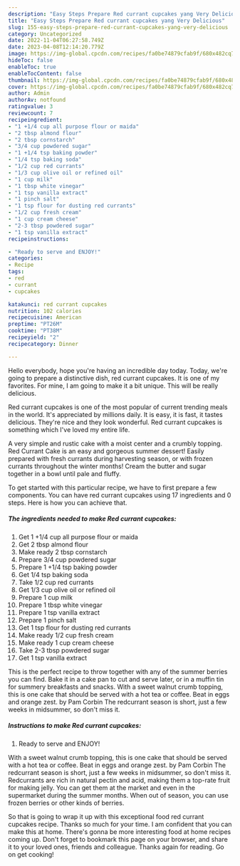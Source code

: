 ```yaml
---
description: "Easy Steps Prepare Red currant cupcakes yang Very Delicious"
title: "Easy Steps Prepare Red currant cupcakes yang Very Delicious"
slug: 155-easy-steps-prepare-red-currant-cupcakes-yang-very-delicious
category: Uncategorized
date: 2022-11-04T06:27:58.749Z
date: 2023-04-08T12:14:20.779Z
image: https://img-global.cpcdn.com/recipes/fa0be74879cfab9f/680x482cq70/red-currant-cupcakes-recipe-main-photo.jpg
hideToc: false
enableToc: true
enableTocContent: false
thumbnail: https://img-global.cpcdn.com/recipes/fa0be74879cfab9f/680x482cq70/red-currant-cupcakes-recipe-main-photo.jpg
cover: https://img-global.cpcdn.com/recipes/fa0be74879cfab9f/680x482cq70/red-currant-cupcakes-recipe-main-photo.jpg
author: Admin
authorAv: notfound
ratingvalue: 3
reviewcount: 7
recipeingredient:
- "1 +1/4 cup all purpose flour or maida"
- "2 tbsp almond flour"
- "2 tbsp cornstarch"
- "3/4 cup powdered sugar"
- "1 +1/4 tsp baking powder"
- "1/4 tsp baking soda"
- "1/2 cup red currants"
- "1/3 cup olive oil or refined oil"
- "1 cup milk"
- "1 tbsp white vinegar"
- "1 tsp vanilla extract"
- "1 pinch salt"
- "1 tsp flour for dusting red currants"
- "1/2 cup fresh cream"
- "1 cup cream cheese"
- "2-3 tbsp powdered sugar"
- "1 tsp vanilla extract"
recipeinstructions:

- "Ready to serve and ENJOY!"
categories:
- Recipe
tags:
- red
- currant
- cupcakes

katakunci: red currant cupcakes 
nutrition: 102 calories
recipecuisine: American
preptime: "PT26M"
cooktime: "PT38M"
recipeyield: "2"
recipecategory: Dinner

---
```



Hello everybody, hope you're having an incredible day today. Today, we're going to prepare a distinctive dish, red currant cupcakes. It is one of my favorites. For mine, I am going to make it a bit unique. This will be really delicious.

Red currant cupcakes is one of the most popular of current trending meals in the world. It's appreciated by millions daily. It is easy, it is fast, it tastes delicious. They're nice and they look wonderful. Red currant cupcakes is something which I've loved my entire life.

A very simple and rustic cake with a moist center and a crumbly topping. Red Currant Cake is an easy and gorgeous summer dessert! Easily prepared with fresh currants during harvesting season, or with frozen currants throughout the winter months! Cream the butter and sugar together in a bowl until pale and fluffy.


To get started with this particular recipe, we have to first prepare a few components. You can have red currant cupcakes using 17 ingredients and 0 steps. Here is how you can achieve that.

<!--inarticleads1-->

##### The ingredients needed to make Red currant cupcakes:

1. Get 1 +1/4 cup all purpose flour or maida
1. Get 2 tbsp almond flour
1. Make ready 2 tbsp cornstarch
1. Prepare 3/4 cup powdered sugar
1. Prepare 1 +1/4 tsp baking powder
1. Get 1/4 tsp baking soda
1. Take 1/2 cup red currants
1. Get 1/3 cup olive oil or refined oil
1. Prepare 1 cup milk
1. Prepare 1 tbsp white vinegar
1. Prepare 1 tsp vanilla extract
1. Prepare 1 pinch salt
1. Get 1 tsp flour for dusting red currants
1. Make ready 1/2 cup fresh cream
1. Make ready 1 cup cream cheese
1. Take 2-3 tbsp powdered sugar
1. Get 1 tsp vanilla extract


This is the perfect recipe to throw together with any of the summer berries you can find. Bake it in a cake pan to cut and serve later, or in a muffin tin for summery breakfasts and snacks. With a sweet walnut crumb topping, this is one cake that should be served with a hot tea or coffee. Beat in eggs and orange zest. by Pam Corbin The redcurrant season is short, just a few weeks in midsummer, so don&#39;t miss it. 

<!--inarticleads2-->

##### Instructions to make Red currant cupcakes:


1. Ready to serve and ENJOY!

With a sweet walnut crumb topping, this is one cake that should be served with a hot tea or coffee. Beat in eggs and orange zest. by Pam Corbin The redcurrant season is short, just a few weeks in midsummer, so don&#39;t miss it. Redcurrants are rich in natural pectin and acid, making them a top-rate fruit for making jelly. You can get them at the market and even in the supermarket during the summer months. When out of season, you can use frozen berries or other kinds of berries. 

So that is going to wrap it up with this exceptional food red currant cupcakes recipe. Thanks so much for your time. I am confident that you can make this at home. There's gonna be more interesting food at home recipes coming up. Don't forget to bookmark this page on your browser, and share it to your loved ones, friends and colleague. Thanks again for reading. Go on get cooking!
